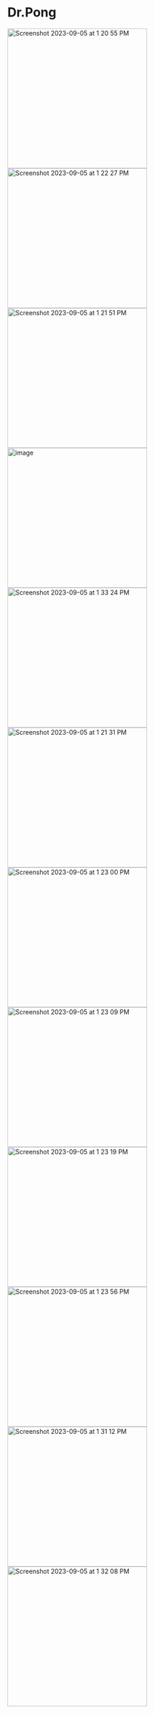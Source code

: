 # Dr.Pong

<img width="313" alt="Screenshot 2023-09-05 at 1 20 55 PM" src="https://github.com/Dr-Pong/.github/assets/90181905/0f21f664-f8b5-4fbc-9733-a57f240859f2">

<img width="313" alt="Screenshot 2023-09-05 at 1 22 27 PM" src="https://github.com/Dr-Pong/.github/assets/90181905/f800c56c-1b0e-4e74-ab8e-f499900c9b6c">
<img width="313" alt="Screenshot 2023-09-05 at 1 21 51 PM" src="https://github.com/Dr-Pong/.github/assets/90181905/a0b7bdd2-5859-4279-8576-47c02044a199">
<img width="313" alt="image" src="https://github.com/Dr-Pong/.github/assets/90181905/babe936a-894d-48e6-8896-77e94f531c8e">
<img width="313" alt="Screenshot 2023-09-05 at 1 33 24 PM" src="https://github.com/Dr-Pong/.github/assets/90181905/9c766c9d-9430-4273-82cf-3db474a201f4">

<img width="313" alt="Screenshot 2023-09-05 at 1 21 31 PM" src="https://github.com/Dr-Pong/.github/assets/90181905/72169672-14b2-4cec-986a-0318281b4535">
<img width="313" alt="Screenshot 2023-09-05 at 1 23 00 PM" src="https://github.com/Dr-Pong/.github/assets/90181905/50b60863-4709-45cc-8e67-787a7624c9e4">
<img width="313" alt="Screenshot 2023-09-05 at 1 23 09 PM" src="https://github.com/Dr-Pong/.github/assets/90181905/7ae72f1c-cdd0-4ff5-bff9-59c132cef5df">
<img width="313" alt="Screenshot 2023-09-05 at 1 23 19 PM" src="https://github.com/Dr-Pong/.github/assets/90181905/61131f77-e1c5-4577-9313-4541bea95868">
<img width="313" alt="Screenshot 2023-09-05 at 1 23 56 PM" src="https://github.com/Dr-Pong/.github/assets/90181905/df1080f2-163d-48b2-9344-93c369ca4abb">
<img width="313" alt="Screenshot 2023-09-05 at 1 31 12 PM" src="https://github.com/Dr-Pong/.github/assets/90181905/17da5af8-36a9-4b6d-91b9-47484bb43d06">
<img width="313" alt="Screenshot 2023-09-05 at 1 32 08 PM" src="https://github.com/Dr-Pong/.github/assets/90181905/78a6e605-f484-4d03-9f5d-2e5d5535b2ac">

